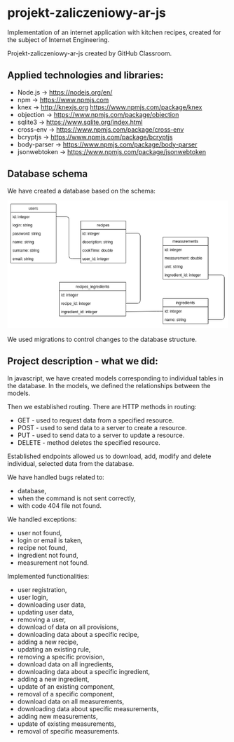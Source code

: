 # projekt-zaliczeniowy-ar-js

Implementation of an internet application with kitchen recipes, created for the subject of Internet Engineering.

Projekt-zaliczeniowy-ar-js created by GitHub Classroom.

## Applied technologies and libraries:
- Node.js -> https://nodejs.org/en/
- npm -> https://www.npmjs.com
- knex -> http://knexjs.org https://www.npmjs.com/package/knex
- objection -> https://www.npmjs.com/package/objection
- sqlite3 -> https://www.sqlite.org/index.html
- cross-env -> https://www.npmjs.com/package/cross-env
- bcryptjs -> https://www.npmjs.com/package/bcryptjs
- body-parser -> https://www.npmjs.com/package/body-parser
- jsonwebtoken -> https://www.npmjs.com/package/jsonwebtoken

## Database schema

We have created a database based on the schema:

![](database_schema.png)

We used migrations to control changes to the database structure.

## Project description - what we did:

In javascript, we have created models corresponding to individual tables in the database. In the models, we defined the relationships between the models.

Then we established routing. There are HTTP methods in routing:
- GET - used to request data from a specified resource.
- POST - used to send data to a server to create a resource.
- PUT - used to send data to a server to update a resource.
- DELETE - method deletes the specified resource.

Established endpoints allowed us to download, add, modify and delete individual, selected data from the database.

We have handled bugs related to:
- database,
- when the command is not sent correctly,
- with code 404 file not found.

We handled exceptions:
- user not found,
- login or email is taken,
- recipe not found,
- ingredient not found,
- measurement not found.

Implemented functionalities:
- user registration,
- user login,
- downloading user data,
- updating user data,
- removing a user,
- download of data on all provisions,
- downloading data about a specific recipe,
- adding a new recipe,
- updating an existing rule,
- removing a specific provision,
- download data on all ingredients,
- downloading data about a specific ingredient,
- adding a new ingredient,
- update of an existing component,
- removal of a specific component,
- download data on all measurements,
- downloading data about specific measurements,
- adding new measurements,
- update of existing measurements,
- removal of specific measurements.
  
